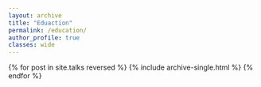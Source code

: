```yaml
---
layout: archive
title: "Eduaction"
permalink: /education/
author_profile: true
classes: wide
---
```


{% for post in site.talks reversed %}
  {% include archive-single.html %}
{% endfor %}
